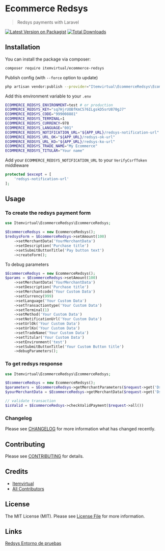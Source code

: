 # Ecommerce Redsys
> Redsys payments with Laravel

[![Latest Version on Packagist](https://img.shields.io/packagist/v/itemvirtual/ecommerce-redsys.svg?style=flat-square)](https://packagist.org/packages/itemvirtual/ecommerce-redsys)
[![Total Downloads](https://img.shields.io/packagist/dt/itemvirtual/ecommerce-redsys.svg?style=flat-square)](https://packagist.org/packages/itemvirtual/ecommerce-redsys)


## Installation

You can install the package via composer:

```bash
composer require itemvirtual/ecommerce-redsys
```
Publish config (with `--force` option to update)
``` bash
php artisan vendor:publish --provider="Itemvirtual\EcommerceRedsys\EcommerceRedsysServiceProvider" --tag=config
```
Add this environment variable to your `.env`
``` bash
ECOMMERCE_REDSYS_ENVIRONMENT=test # or production
ECOMMERCE_REDSYS_KEY="sq7HjrUOBfKmC576ILgskD5srU870gJ7"
ECOMMERCE_REDSYS_CODE="999008881"
ECOMMERCE_REDSYS_TERMINAL=1
ECOMMERCE_REDSYS_CURRENCY=978
ECOMMERCE_REDSYS_LANGUAGE="001"
ECOMMERCE_REDSYS_NOTIFICATION_URL="${APP_URL}/redsys-notification-url"
ECOMMERCE_REDSYS_URL_OK="${APP_URL}/redsys-ok-url"
ECOMMERCE_REDSYS_URL_KO="${APP_URL}/redsys-ko-url"
ECOMMERCE_REDSYS_TRADE_NAME="My Ecommerce"
ECOMMERCE_REDSYS_TITULAR="Your name"
```
Add your `ECOMMERCE_REDSYS_NOTIFICATION_URL` to your `VerifyCsrfToken` middleware
```php
protected $except = [
    'redsys-notification-url'
];
```

## Usage
### To create the redsys payment form
```php
use Itemvirtual\EcommerceRedsys\EcommerceRedsys;

$EcommerceRedsys = new EcommerceRedsys();
$redsysForm = $EcommerceRedsys->setAmount(100)
    ->setMerchantData('YourMerchantData')
    ->setDescription('Purchase title')
    ->setSubmitButtonTitle('Pay button text')
    ->createForm();
```
To debug parameters
```php
$EcommerceRedsys = new EcommerceRedsys();
$params = $EcommerceRedsys->setAmount(100)
    ->setMerchantData('YourMerchantData')
    ->setDescription('Purchase title')
    ->setMerchantcode('Your Custom Data')
    ->setCurrency(999)
    ->setLanguage('Your Custom Data')
    ->setTransactiontype('Your Custom Data')
    ->setTerminal(1)
    ->setMethod('Your Custom Data')
    ->setNotificationUrl('Your Custom Data')
    ->setUrlOk('Your Custom Data')
    ->setUrlKo('Your Custom Data')
    ->setTradeName('Your Custom Data')
    ->setTitular('Your Custom Data')
    ->setEnvironment('test')
    ->setSubmitButtonTitle('Your Custom Button title')
    ->debugParameters();
```

### To get redsys response
```php
use Itemvirtual\EcommerceRedsys\EcommerceRedsys;

$EcommerceRedsys = new EcommerceRedsys();
$parameters = $EcommerceRedsys->getMerchantParameters($request->get('Ds_MerchantParameters'));
$yourMerchantData = $EcommerceRedsys->getMerchantData($request->get('Ds_MerchantParameters'));

// validate transaction
$isValid = $EcommerceRedsys->checkValidPayment($request->all())
```

### Changelog

Please see [CHANGELOG](CHANGELOG.md) for more information what has changed recently.

## Contributing

Please see [CONTRIBUTING](CONTRIBUTING.md) for details.

## Credits

-   [Itemvirtual](https://github.com/itemvirtual)
-   [All Contributors](../../contributors)

## License

The MIT License (MIT). Please see [License File](LICENSE.md) for more information.

## Links

[Redsys Entorno de pruebas](https://pagosonline.redsys.es/entornosPruebas.html)